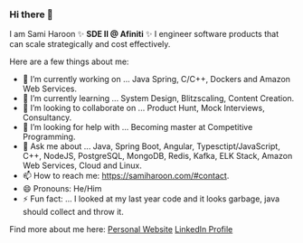 ### Hi there 👋
I am Sami Haroon ✨ **SDE II @ Afiniti** ✨ I engineer software products that can scale strategically and cost effectively.

Here are a few things about me:

- 🔭 I’m currently working on ... Java Spring, C/C++, Dockers and Amazon Web Services.
- 🌱 I’m currently learning ... System Design, Blitzscaling, Content Creation.
- 👯 I’m looking to collaborate on ... Product Hunt, Mock Interviews, Consultancy. 
- 🤔 I’m looking for help with ... Becoming master at Competitive Programming.
- 💬 Ask me about ... Java, Spring Boot, Angular, Typesctipt/JavaScript, C++, NodeJS, PostgreSQL, MongoDB, Redis, Kafka, ELK Stack, Amazon Web Services, Cloud and Linux.
- 📫 How to reach me: https://samiharoon.com/#contact.
- 😄 Pronouns: He/Him
- ⚡ Fun fact: ... I looked at my last year code and it looks garbage, java should collect and throw it.

Find more about me here:
[Personal Website](https://www.samiharoon.com)
[LinkedIn Profile](https://www.linkedin.com/in/samihk)

